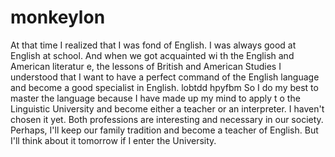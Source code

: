 # monkeylon
At that time I realized that I was fond of English. I was always good at English at school. And when we got acquainted wi
th the English and American literatur
e, the lessons of British and American Studies I understood 
that I want to have a perfect command of the English language 
and become a good specialist in English.
lobtdd hpyfbm 
So I do my best to master the language because I have made up my mind to apply t
o the Linguistic University and become either a teacher or an interpreter. I haven't chosen it yet. 
Both professions are interesting and necessary in our society. Perhaps,
I'll keep our family tradition and become a teacher of English. But I'll think about it tomorrow if I enter the University.
